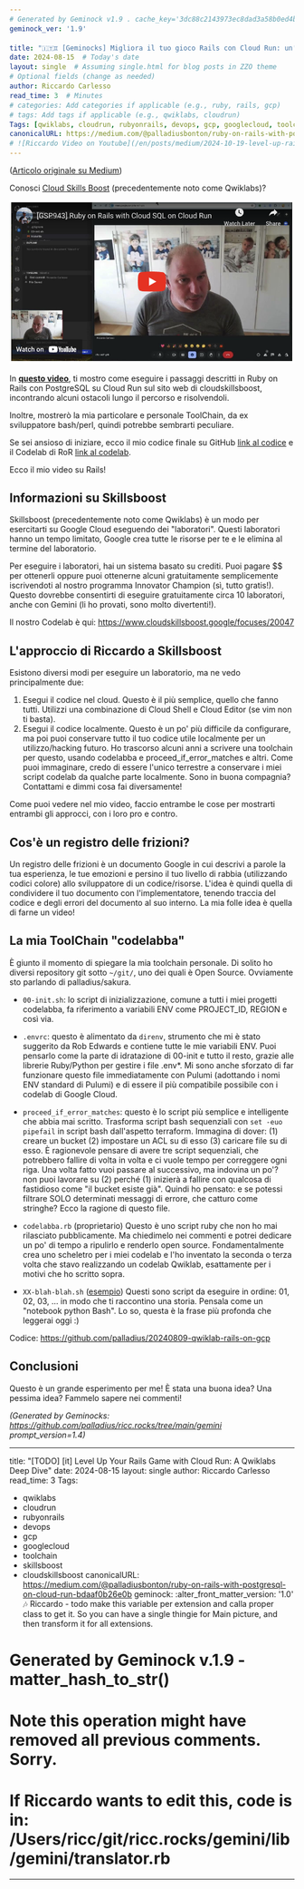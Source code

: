 ```yaml
---
# Generated by Geminock v1.9 . cache_key='3dc88c2143973ec8dad3a58b0ed4b82c2c2d1448a85358201ac5163e1f7927fe-it.yaml'
geminock_ver: '1.9'

title: "🇮🇹♊ [Geminocks] Migliora il tuo gioco Rails con Cloud Run: un'immersione profonda in Qwiklabs"
date: 2024-08-15  # Today's date
layout: single  # Assuming single.html for blog posts in ZZO theme
# Optional fields (change as needed)
author: Riccardo Carlesso
read_time: 3  # Minutes
# categories: Add categories if applicable (e.g., ruby, rails, gcp)
# tags: Add tags if applicable (e.g., qwiklabs, cloudrun)
Tags: [qwiklabs, cloudrun, rubyonrails, devops, gcp, googlecloud, toolchain, skillsboost, cloudskillsboost, geminocks, Italian ]
canonicalURL: https://medium.com/@palladiusbonton/ruby-on-rails-with-postgresql-on-cloud-run-bdaaf0b26e0b
# ![Riccardo Video on Youtube](/en/posts/medium/2024-10-19-level-up-rails/ricc-qwiklab-video.png)
---
```


([Articolo originale su Medium](https://medium.com/@palladiusbonton/ruby-on-rails-with-postgresql-on-cloud-run-bdaaf0b26e0b))

Conosci [Cloud Skills Boost](https://www.cloudskillsboost.google/) (precedentemente noto come Qwiklabs)?

![Video di Riccardo su Youtube](ricc-qwiklab-video.png)

In **[questo video](https://www.youtube.com/watch?v=vpPftSHE9kM)**, ti mostro come eseguire i passaggi descritti in Ruby on Rails con PostgreSQL su Cloud Run sul sito web di cloudskillsboost, incontrando alcuni ostacoli lungo il percorso e risolvendoli.

Inoltre, mostrerò la mia particolare e personale ToolChain, da ex sviluppatore bash/perl, quindi potrebbe sembrarti peculiare.

Se sei ansioso di iniziare, ecco il mio codice finale su GitHub [link al codice](https://github.com/palladius/20240809-qwiklab-rails-on-gcp) e il Codelab di RoR [link al codelab](https://www.cloudskillsboost.google/focuses/20047).

Ecco il mio video su Rails!

## **Informazioni su Skillsboost**

Skillsboost (precedentemente noto come Qwiklabs) è un modo per esercitarti su Google Cloud eseguendo dei "laboratori". Questi laboratori hanno un tempo limitato, Google crea tutte le risorse per te e le elimina al termine del laboratorio.

Per eseguire i laboratori, hai un sistema basato su crediti. Puoi pagare $$ per ottenerli oppure puoi ottenerne alcuni gratuitamente semplicemente iscrivendoti al nostro programma Innovator Champion (sì, tutto gratis!). Questo dovrebbe consentirti di eseguire gratuitamente circa 10 laboratori, anche con Gemini (li ho provati, sono molto divertenti!).

Il nostro Codelab è qui: https://www.cloudskillsboost.google/focuses/20047

## **L'approccio di Riccardo a Skillsboost**

Esistono diversi modi per eseguire un laboratorio, ma ne vedo principalmente due:

1. Esegui il codice nel cloud. Questo è il più semplice, quello che fanno tutti. Utilizzi una combinazione di Cloud Shell e Cloud Editor (se vim non ti basta).
2. Esegui il codice localmente. Questo è un po' più difficile da configurare, ma poi puoi conservare tutto il tuo codice utile localmente per un utilizzo/hacking futuro. Ho trascorso alcuni anni a scrivere una toolchain per questo, usando codelabba e proceed_if_error_matches e altri. Come puoi immaginare, credo di essere l'unico terrestre a conservare i miei script codelab da qualche parte localmente. Sono in buona compagnia? Contattami e dimmi cosa fai diversamente!

Come puoi vedere nel mio video, faccio entrambe le cose per mostrarti entrambi gli approcci, con i loro pro e contro.

## **Cos'è un registro delle frizioni?**

Un registro delle frizioni è un documento Google in cui descrivi a parole la tua esperienza, le tue emozioni e persino il tuo livello di rabbia (utilizzando codici colore) allo sviluppatore di un codice/risorse. L'idea è quindi quella di condividere il tuo documento con l'implementatore, tenendo traccia del codice e degli errori del documento al suo interno. La mia folle idea è quella di farne un video!

## **La mia ToolChain "codelabba"**

È giunto il momento di spiegare la mia toolchain personale. Di solito ho diversi repository git sotto `~/git/`, uno dei quali è Open Source. Ovviamente sto parlando di palladius/sakura.

* `00-init.sh`: lo script di inizializzazione, comune a tutti i miei progetti codelabba, fa riferimento a variabili ENV come PROJECT_ID, REGION e così via.

* `.envrc`: questo è alimentato da `direnv`, strumento che mi è stato suggerito da Rob Edwards e contiene tutte le mie variabili ENV. Puoi pensarlo come la parte di idratazione di 00-init e tutto il resto, grazie alle librerie Ruby/Python per gestire i file .env*. Mi sono anche sforzato di far funzionare questo file immediatamente con Pulumi (adottando i nomi ENV standard di Pulumi) e di essere il più compatibile possibile con i codelab di Google Cloud.

* `proceed_if_error_matches`: questo è lo script più semplice e intelligente che abbia mai scritto. Trasforma script bash sequenziali con `set -euo pipefail` in script bash dall'aspetto terraform. Immagina di dover: (1) creare un bucket (2) impostare un ACL su di esso (3) caricare file su di esso. È ragionevole pensare di avere tre script sequenziali, che potrebbero fallire di volta in volta e ci vuole tempo per correggere ogni riga. Una volta fatto vuoi passare al successivo, ma indovina un po'? non puoi lavorare su (2) perché (1) inizierà a fallire con qualcosa di fastidioso come "il bucket esiste già". Quindi ho pensato: e se potessi filtrare SOLO determinati messaggi di errore, che catturo come stringhe? Ecco la ragione di questo file.

* `codelabba.rb` (proprietario) Questo è uno script ruby che non ho mai rilasciato pubblicamente. Ma chiedimelo nei commenti e potrei dedicare un po' di tempo a ripulirlo e renderlo open source. Fondamentalmente crea uno scheletro per i miei codelab e l'ho inventato la seconda o terza volta che stavo realizzando un codelab Qwiklab, esattamente per i motivi che ho scritto sopra.

* `XX-blah-blah.sh` ([esempio](https://github.com/palladius/20240809-qwiklab-rails-on-gcp)) Questi sono script da eseguire in ordine: 01, 02, 03, … in modo che ti raccontino una storia. Pensala come un "notebook python Bash". Lo so, questa è la frase più profonda che leggerai oggi :)

Codice: https://github.com/palladius/20240809-qwiklab-rails-on-gcp

## Conclusioni

Questo è un grande esperimento per me! È stata una buona idea? Una pessima idea? Fammelo sapere nei commenti!


*(Generated by Geminocks: https://github.com/palladius/ricc.rocks/tree/main/gemini prompt_version=1.4)*

---
title: "[TODO] [it] Level Up Your Rails Game with Cloud Run: A Qwiklabs Deep Dive"
date: 2024-08-15
layout: single
author: Riccardo Carlesso
read_time: 3
Tags:
- qwiklabs
- cloudrun
- rubyonrails
- devops
- gcp
- googlecloud
- toolchain
- skillsboost
- cloudskillsboost
canonicalURL: https://medium.com/@palladiusbonton/ruby-on-rails-with-postgresql-on-cloud-run-bdaaf0b26e0b
geminock:
  :alter_front_matter_version: '1.0'
  :notes: Riccardo - todo make this variable per extension and calla  proper class
    to get it. So you can have a single thingie for Main picture, and then transform
    it for all extensions.
# Generated by Geminock v.1.9 - matter_hash_to_str()
# Note this operation might have removed all previous comments. Sorry.
# If Riccardo wants to edit this, code is in: /Users/ricc/git/ricc.rocks/gemini/lib/gemini/translator.rb
---
